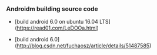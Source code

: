 

### Androidm building source code

* [build android 6.0 on ubuntu 16.04 LTS] (https://read01.com/LeDOOa.html)


* [build android 6.0] (http://blog.csdn.net/fuchaosz/article/details/51487585)




